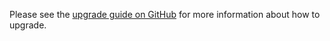 Please see the [upgrade guide on GitHub](https://github.com/VanOns/filament-attachment-library/blob/master/UPGRADING.md) for more
information about how to upgrade.